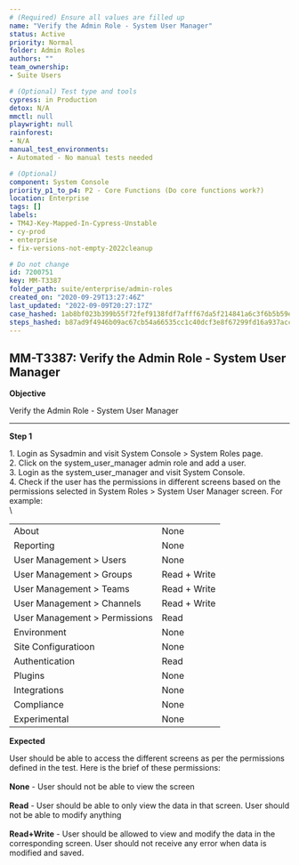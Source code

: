 ```yaml
---
# (Required) Ensure all values are filled up
name: "Verify the Admin Role - System User Manager"
status: Active
priority: Normal
folder: Admin Roles
authors: ""
team_ownership: 
- Suite Users

# (Optional) Test type and tools
cypress: in Production
detox: N/A
mmctl: null
playwright: null
rainforest: 
- N/A
manual_test_environments: 
- Automated - No manual tests needed

# (Optional)
component: System Console
priority_p1_to_p4: P2 - Core Functions (Do core functions work?)
location: Enterprise
tags: []
labels: 
- TM4J-Key-Mapped-In-Cypress-Unstable
- cy-prod
- enterprise
- fix-versions-not-empty-2022cleanup

# Do not change
id: 7200751
key: MM-T3387
folder_path: suite/enterprise/admin-roles
created_on: "2020-09-29T13:27:46Z"
last_updated: "2022-09-09T20:27:17Z"
case_hashed: 1ab8bf023b399b55f72fef9138fdf7afff67da5f214841a6c3f6b5b59e597d372d711085957f0074f77c3e96d129b259
steps_hashed: b87ad9f4946b09ac67cb54a66535cc1c40dcf3e8f67299fd16a937acc2d0cc5398b59158cc30bff56755c5bac771afcf
---
```


## MM-T3387: Verify the Admin Role - System User Manager

**Objective**

Verify the Admin Role - System User Manager

---

**Step 1**

1\. Login as Sysadmin and visit System Console > System Roles page.\
2\. Click on the system\_user\_manager admin role and add a user.\
3\. Login as the system\_user\_manager and visit System Console.\
4\. Check if the user has the permissions in different screens based on the permissions selected in System Roles > System User Manager screen. For example:\
\\

|                               |              |
| ----------------------------- | ------------ |
| About                         | None         |
| Reporting                     | None         |
| User Management > Users       | None         |
| User Management > Groups      | Read + Write |
| User Management > Teams       | Read + Write |
| User Management > Channels    | Read + Write |
| User Management > Permissions | Read         |
| Environment                   | None         |
| Site Configuratioon           | None         |
| Authentication                | Read         |
| Plugins                       | None         |
| Integrations                  | None         |
| Compliance                    | None         |
| Experimental                  | None         |

**Expected**

User should be able to access the different screens as per the permissions defined in the test. Here is the brief of these permissions:\
\
**None** - User should not be able to view the screen\
\
**Read** - User should be able to only view the data in that screen. User should not be able to modify anything\
\
**Read+Write** - User should be allowed to view and modify the data in the corresponding screen. User should not receive any error when data is modified and saved.
